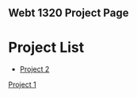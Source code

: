 ## Webt 1320 Project Page

<h1>Project List</h1>

<ul>
    <li><a href="project 2/index.html" target="_blank">Project 2</a></li>
</ul>

<a href="project1/index.html" target="_blank">Project 1</a>